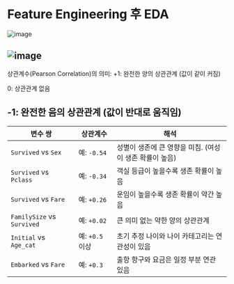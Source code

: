 # Feature Engineering 후 EDA

![image](https://github.com/user-attachments/assets/a9c9e94c-3a67-45a3-90de-29f7a493ee70)

![image](https://github.com/user-attachments/assets/2b6d4442-6e67-4294-a3ba-32b5934ccd52)  
---

상관계수(Pearson Correlation)의 의미:
+1: 완전한 양의 상관관계 (값이 같이 커짐)

0: 상관관계 없음

-1: 완전한 음의 상관관계 (값이 반대로 움직임)
---

| 변수 쌍                       | 상관계수         | 해석                                |
| -------------------------- | ------------ | --------------------------------- |
| `Survived` vs `Sex`        | 예: `-0.54`   | 성별이 생존에 큰 영향을 미침. (여성이 생존 확률이 높음) |
| `Survived` vs `Pclass`     | 예: `-0.34`   | 객실 등급이 높을수록 생존 확률이 높음             |
| `Survived` vs `Fare`       | 예: `+0.26`   | 운임이 높을수록 생존 확률이 약간 높음             |
| `FamilySize` vs `Survived` | 예: `+0.02`   | 큰 의미 없는 약한 양의 상관관계                |
| `Initial` vs `Age_cat`     | 예: `+0.5` 이상 | 초기 추정 나이와 나이 카테고리는 연관성이 있음        |
| `Embarked` vs `Fare`       | 예: `+0.3`    | 출항 항구와 요금은 일정 부분 연관 있음            |



